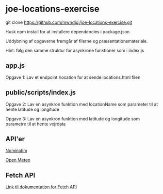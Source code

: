 # joe-locations-exercise

git clone https://github.com/mwndigi/joe-locations-exercise.git

Husk npm install for at installere dependencies i package.json

Uddybning af opgaverne fremgår af filerne og præsentationsmateriale.

Hint: følg den samme struktur for asynkrone funktioner som i index.js

## app.js 

Opgave 1: Lav et endpoint /location for at sende locations.html filen

## public/scripts/index.js

Opgave 2: Lav en asynkron funktion med locationName som parameter til at hente latitude og longitude 

Opgave 3: Lav en asynkron funktion med latitude og longitude som parametre til at hente vejrdata

## API'er

[Nominatim](https://nominatim.org/release-docs/develop/api/Search/)

[Open Meteo](https://open-meteo.com/en/docs)

## Fetch API

[Link til dokumentation for Fetch API](https://developer.mozilla.org/en-US/docs/Web/API/Fetch_API)

